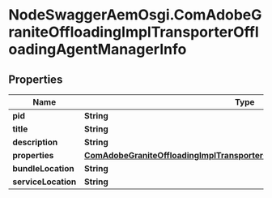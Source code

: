 # NodeSwaggerAemOsgi.ComAdobeGraniteOffloadingImplTransporterOffloadingAgentManagerInfo

## Properties

Name | Type | Description | Notes
------------ | ------------- | ------------- | -------------
**pid** | **String** |  | [optional] 
**title** | **String** |  | [optional] 
**description** | **String** |  | [optional] 
**properties** | [**ComAdobeGraniteOffloadingImplTransporterOffloadingAgentManagerProperties**](ComAdobeGraniteOffloadingImplTransporterOffloadingAgentManagerProperties.md) |  | [optional] 
**bundleLocation** | **String** |  | [optional] 
**serviceLocation** | **String** |  | [optional] 


